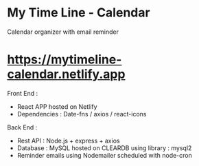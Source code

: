 # My Time Line - Calendar

Calendar organizer with email reminder

# https://mytimeline-calendar.netlify.app

Front End :

- React APP hosted on Netlify
- Dependencies : Date-fns / axios / react-icons

Back End :

- Rest API : Node.js + express + axios
- Database : MySQL hosted on CLEARDB using library : mysql2
- Reminder emails using Nodemailer scheduled with node-cron
